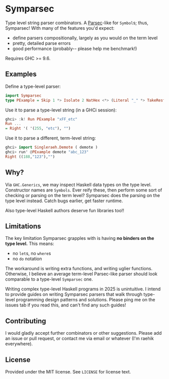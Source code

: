 # Symparsec
[hackage-parsec]: https://hackage.haskell.org/package/parsec

Type level string parser combinators. A [Parsec][hackage-parsec]-like for
`Symbol`s; thus, Symparsec! With many of the features you'd expect:

* define parsers compositionally, largely as you would on the term level
* pretty, detailed parse errors
* good performance (probably-- please help me benchmark!)

Requires GHC >= 9.6.

## Examples
Define a type-level parser:

```haskell
import Symparsec
type PExample = Skip 1 *> Isolate 2 NatHex <*> (Literal "_" *> TakeRest)
```

Use it to parse a type-level string (in a GHCi session):

```haskell
ghci> :k! Run PExample "xFF_etc"
Run ...
= Right '( '(255, "etc"), "")
```

Use it to parse a different, term-level string:

```haskell
ghci> import Singleraeh.Demote ( demote )
ghci> run' @PExample demote "abc_123"
Right ((188,"123"),"")
```

## Why?
Via `GHC.Generics`, we may inspect Haskell data types on the type level.
Constructor names are `Symbols`. Ever reify these, then perform some sort of
checking or parsing on the term level? Symparsec does the parsing on the type
level instead. Catch bugs earlier, get faster runtime.

Also type-level Haskell authors deserve fun libraries too!!

## Limitations
The key limitation Symparsec grapples with is having __no binders on the type
level.__ This means:

* no `let`s, no `where`s
* no `do` notation

The workaround is writing extra functions, and writing uglier functions.
Otherwise, I believe an average term-level Parsec-like parser should look
comparable to a type-level `Symparsec` one.

Writing complex type-level Haskell programs in 2025 is unintuitive. I intend to
provide guides on writing Symparsec parsers that walk through type-level
programming design patterns and solutions. Please ping me on the issues tab if
you read this, and can't find any such guides!

## Contributing
I would gladly accept further combinators or other suggestions. Please add an
issue or pull request, or contact me via email or whatever (I'm raehik
everywhere).

## License
Provided under the MIT license. See `LICENSE` for license text.
